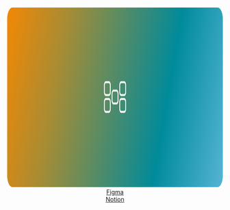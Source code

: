 <p align="center">
  <a href="https://navalm.com" target="_blank">
    <img src="./fb-cover.svg" alt="navalm logo" height="420px" width="auto">
  </a>
  <br/>
  <a href="https://figma.com/@naval">Figma</a>
  <br/>
  <a href="https://notion.navalm.com" alt="notion navalm">Notion</a>
</p>

<!-- cool gif
<p align="center">
  <img src="https://media.giphy.com/media/3hRzIz4D8Ikgg/giphy.gif" width="75%" />
</p>
-->

<!--
**navalmonga/navalmonga** is a ✨ _special_ ✨ repository because its `README.md` (this file) appears on your GitHub profile.

Here are some ideas to get you started:

- 🔭 I’m currently working on ...
- 🌱 I’m currently learning ...
- 👯 I’m looking to collaborate on ...
- 🤔 I’m looking for help with ...
- 💬 Ask me about ...
- 📫 How to reach me: ...
- 😄 Pronouns: ...
- ⚡ Fun fact: ...
-->
